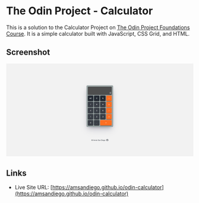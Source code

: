 # The Odin Project - Calculator

This is a solution to the Calculator Project on [The Odin Project Foundations Course](https://www.theodinproject.com/lessons/foundations-calculator). It is a simple calculator built with JavaScript, CSS Grid, and HTML.

## Screenshot

![](./screenshot.png)

## Links

- Live Site URL: [https://amsandiego.github.io/odin-calculator](https://amsandiego.github.io/odin-calculator)
